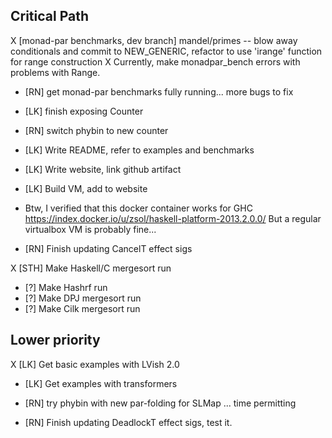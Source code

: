 
Critical Path
-------------

 X [monad-par benchmarks, dev branch] mandel/primes -- blow away
   conditionals and commit to NEW_GENERIC, refactor to use 'irange'
   function for range construction
   X Currently, make monadpar_bench errors with problems with Range.

 * [RN] get monad-par benchmarks fully running... more bugs to fix
 
 * [LK] finish exposing Counter
 * [RN] switch phybin to new counter 
 
 * [LK] Write README, refer to examples and benchmarks
 * [LK] Write website, link github artifact 
 * [LK] Build VM, add to website
  * Btw, I verified that this docker container works for GHC
    https://index.docker.io/u/zsol/haskell-platform-2013.2.0.0/
    But a regular virtualbox VM is probably fine...     

 * [RN] Finish updating CancelT effect sigs

 X [STH] Make Haskell/C mergesort run
 * [?] Make Hashrf run 
 * [?] Make DPJ mergesort run
 * [?] Make Cilk mergesort run

Lower priority
--------------

 X [LK] Get basic examples with LVish 2.0 
 * [LK] Get examples with transformers 

 * [RN] try phybin with new par-folding for SLMap ... time permitting

 * [RN] Finish updating DeadlockT effect sigs, test it.



